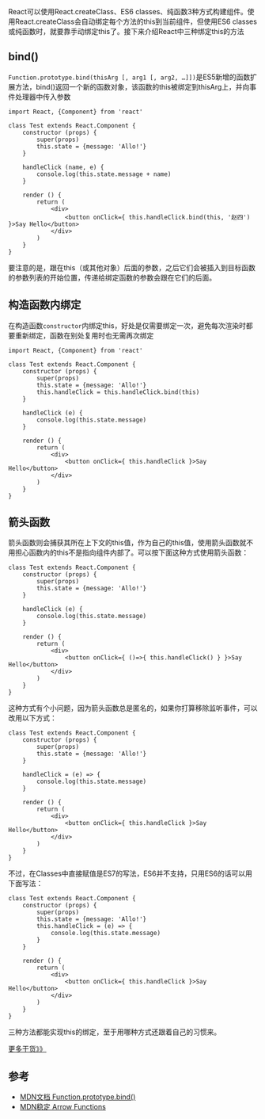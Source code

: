 
React可以使用React.createClass、ES6 classes、纯函数3种方式构建组件。使用React.createClass会自动绑定每个方法的this到当前组件，但使用ES6 classes或纯函数时，就要靠手动绑定this了。接下来介绍React中三种绑定this的方法

## bind()

`Function.prototype.bind(thisArg [, arg1 [, arg2, …]])`是ES5新增的函数扩展方法，bind()返回一个新的函数对象，该函数的this被绑定到thisArg上，并向事件处理器中传入参数

```
import React, {Component} from 'react'

class Test extends React.Component {
	constructor (props) {
	    super(props)
		this.state = {message: 'Allo!'}
	}

	handleClick (name, e) {
		console.log(this.state.message + name)
	}

	render () {
		return (
			<div>
				<button onClick={ this.handleClick.bind(this, '赵四') }>Say Hello</button>
			</div>
		)
	}
}
```

要注意的是，跟在this（或其他对象）后面的参数，之后它们会被插入到目标函数的参数列表的开始位置，传递给绑定函数的参数会跟在它们的后面。

## 构造函数内绑定

在构造函数`constructor`内绑定this，好处是仅需要绑定一次，避免每次渲染时都要重新绑定，函数在别处复用时也无需再次绑定

```
import React, {Component} from 'react'

class Test extends React.Component {
	constructor (props) {
	    super(props)
		this.state = {message: 'Allo!'}
		this.handleClick = this.handleClick.bind(this)
	}

	handleClick (e) {
		console.log(this.state.message)
	}

	render () {
		return (
			<div>
				<button onClick={ this.handleClick }>Say Hello</button>
			</div>
		)
	}
}
```

## 箭头函数

箭头函数则会捕获其所在上下文的this值，作为自己的this值，使用箭头函数就不用担心函数内的this不是指向组件内部了。可以按下面这种方式使用箭头函数：

```
class Test extends React.Component {
	constructor (props) {
	    super(props)
		this.state = {message: 'Allo!'}
	}

	handleClick (e) {
		console.log(this.state.message)
	}

	render () {
		return (
			<div>
				<button onClick={ ()=>{ this.handleClick() } }>Say Hello</button>
			</div>
		)
	}
}
```
这种方式有个小问题，因为箭头函数总是匿名的，如果你打算移除监听事件，可以改用以下方式：
```
class Test extends React.Component {
	constructor (props) {
	    super(props)
		this.state = {message: 'Allo!'}
	}

	handleClick = (e) => {
		console.log(this.state.message)
	}

	render () {
		return (
			<div>
				<button onClick={ this.handleClick }>Say Hello</button>
			</div>
		)
	}
}
```

不过，在Classes中直接赋值是ES7的写法，ES6并不支持，只用ES6的话可以用下面写法：

```
class Test extends React.Component {
	constructor (props) {
	    super(props)
		this.state = {message: 'Allo!'}
		this.handleClick = (e) => {
			console.log(this.state.message)
		}
	}

	render () {
		return (
			<div>
				<button onClick={ this.handleClick }>Say Hello</button>
			</div>
		)
	}
}
```

三种方法都能实现this的绑定，至于用哪种方式还跟着自己的习惯来。

[更多干货》》](http://4bin.cn/blog/)



## 参考

- [MDN文档 Function.prototype.bind()](https://developer.mozilla.org/zh-CN/docs/Web/JavaScript/Reference/Global_Objects/Function/bind)
- [MDN稳定 Arrow Functions](https://developer.mozilla.org/zh-CN/docs/Web/JavaScript/Reference/Functions/Arrow_functions)

